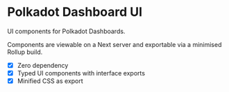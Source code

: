 # Polkadot Dashboard UI

UI components for Polkadot Dashboards. 

Components are viewable on a Next server and exportable via a minimised Rollup build.

- [x] Zero dependency
- [x] Typed UI components with interface exports
- [x] Minified CSS as export
